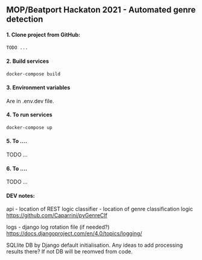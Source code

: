## MOP/Beatport Hackaton 2021 - Automated genre detection

#### 1. Clone project from GitHub:

```sh
TODO ...
```

#### 2. Build services

```sh
docker-compose build
```

#### 3. Environment variables

Are in .env.dev file.

#### 4. To run services

```sh
docker-compose up
```

#### 5. To ....

TODO ...

#### 6. To ....

TODO ...


#### DEV notes:

api - location of REST logic
classifier - location of genre classification logic
https://github.com/Caparrini/pyGenreClf

logs - django log rotation file (if needed?)
https://docs.djangoproject.com/en/4.0/topics/logging/

SQLlite DB by Django default initialisation. Any ideas to add processing results there? If not DB will be reomved from code.